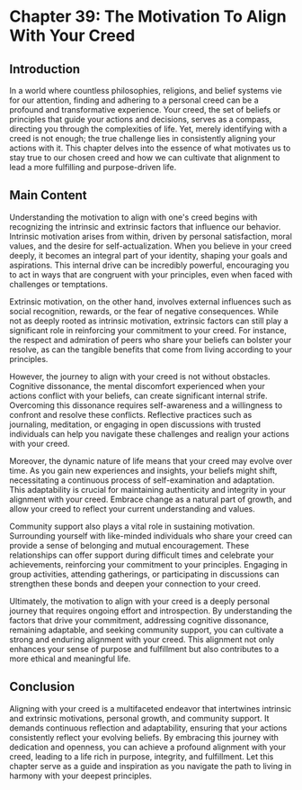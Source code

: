 # Chapter 39: The Motivation To Align With Your Creed

## Introduction

In a world where countless philosophies, religions, and belief systems vie for our attention, finding and adhering to a personal creed can be a profound and transformative experience. Your creed, the set of beliefs or principles that guide your actions and decisions, serves as a compass, directing you through the complexities of life. Yet, merely identifying with a creed is not enough; the true challenge lies in consistently aligning your actions with it. This chapter delves into the essence of what motivates us to stay true to our chosen creed and how we can cultivate that alignment to lead a more fulfilling and purpose-driven life.

## Main Content

Understanding the motivation to align with one's creed begins with recognizing the intrinsic and extrinsic factors that influence our behavior. Intrinsic motivation arises from within, driven by personal satisfaction, moral values, and the desire for self-actualization. When you believe in your creed deeply, it becomes an integral part of your identity, shaping your goals and aspirations. This internal drive can be incredibly powerful, encouraging you to act in ways that are congruent with your principles, even when faced with challenges or temptations.

Extrinsic motivation, on the other hand, involves external influences such as social recognition, rewards, or the fear of negative consequences. While not as deeply rooted as intrinsic motivation, extrinsic factors can still play a significant role in reinforcing your commitment to your creed. For instance, the respect and admiration of peers who share your beliefs can bolster your resolve, as can the tangible benefits that come from living according to your principles.

However, the journey to align with your creed is not without obstacles. Cognitive dissonance, the mental discomfort experienced when your actions conflict with your beliefs, can create significant internal strife. Overcoming this dissonance requires self-awareness and a willingness to confront and resolve these conflicts. Reflective practices such as journaling, meditation, or engaging in open discussions with trusted individuals can help you navigate these challenges and realign your actions with your creed.

Moreover, the dynamic nature of life means that your creed may evolve over time. As you gain new experiences and insights, your beliefs might shift, necessitating a continuous process of self-examination and adaptation. This adaptability is crucial for maintaining authenticity and integrity in your alignment with your creed. Embrace change as a natural part of growth, and allow your creed to reflect your current understanding and values.

Community support also plays a vital role in sustaining motivation. Surrounding yourself with like-minded individuals who share your creed can provide a sense of belonging and mutual encouragement. These relationships can offer support during difficult times and celebrate your achievements, reinforcing your commitment to your principles. Engaging in group activities, attending gatherings, or participating in discussions can strengthen these bonds and deepen your connection to your creed.

Ultimately, the motivation to align with your creed is a deeply personal journey that requires ongoing effort and introspection. By understanding the factors that drive your commitment, addressing cognitive dissonance, remaining adaptable, and seeking community support, you can cultivate a strong and enduring alignment with your creed. This alignment not only enhances your sense of purpose and fulfillment but also contributes to a more ethical and meaningful life.

## Conclusion

Aligning with your creed is a multifaceted endeavor that intertwines intrinsic and extrinsic motivations, personal growth, and community support. It demands continuous reflection and adaptability, ensuring that your actions consistently reflect your evolving beliefs. By embracing this journey with dedication and openness, you can achieve a profound alignment with your creed, leading to a life rich in purpose, integrity, and fulfillment. Let this chapter serve as a guide and inspiration as you navigate the path to living in harmony with your deepest principles.